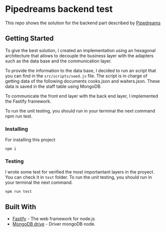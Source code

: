 # Pipedreams backend test

This repo shows the solution for the backend part described by [Pipedreams](https://www.pipedreams.com/)

## Getting Started

To give the best solution, I created an implementation using an hexagonal architecture that allows to decouple the business layer with the adapters such as the data base and the communication layer.

To provide the information to the data base, I decided to run an script that you can find in the `src/scripts/seed.js` file. The script is in charge of getting data of the following documents cooks.json and waiters.json. These data is saved in the staff table using MongoDB.

To communicate the front end layer with the back end layer, I implemented the Fastify framework.

To run the unit testing, you should run in your terminal the next command npm run test.

### Installing

For installing this project

```
npm i
```

### Testing

I wrote some test for verified the most importantant layers in the proyect. You can check it in `test` folder.
To run the unit testing, you should run in your terminal the next command.

```
npm run test
```

## Built With

- [Fastify](https://www.fastify.io/) - The web framework for node.js
- [MongoDB drive](https://www.npmjs.com/package/mongodb) - Driver mongoDB node.
